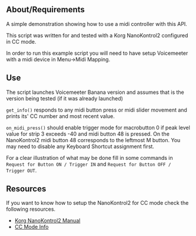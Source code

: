 ## About/Requirements

A simple demonstration showing how to use a midi controller with this API.

This script was written for and tested with a Korg NanoKontrol2 configured in CC mode.

In order to run this example script you will need to have setup Voicemeeter with a midi device in Menu->Midi Mapping.

## Use

The script launches Voicemeeter Banana version and assumes that is the version being tested (if it was already launched)

`get_info()` responds to any midi button press or midi slider movement and prints its' CC number and most recent value.

`on_midi_press()` should enable trigger mode for macrobutton 0 if peak level value for strip 3 exceeds -40 and midi button 48 is pressed. On the NanoKontrol2 midi button 48 corresponds to the leftmost M button. You may need to disable any Keyboard Shortcut assignment first.

For a clear illustration of what may be done fill in some commands in `Request for Button ON / Trigger IN` and `Request for Button OFF / Trigger OUT`.

## Resources

If you want to know how to setup the NanoKontrol2 for CC mode check the following resources.

-   [Korg NanoKontrol2 Manual](https://www.korg.com/us/support/download/manual/0/159/1912/)
-   [CC Mode Info](https://i.korg.com/uploads/Support/nanoKONTROL2_PG_E1_634479709631760000.pdf)
